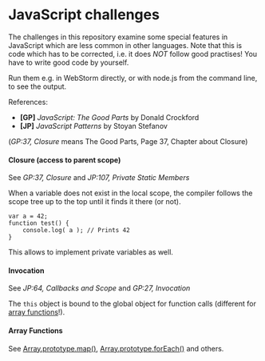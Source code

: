 # JavaScript challenges

The challenges in this repository examine some special features in JavaScript which are
less common in other languages. Note that this is code which has to be corrected, i.e. it 
does *NOT* follow good practises! You have to write good code by yourself. 

Run them e.g. in WebStorm directly, or with node.js from the command line, to see the output.

References:
* **[GP]** *JavaScript: The Good Parts* by Donald Crockford
* **[JP]** *JavaScript Patterns* by Stoyan Stefanov

(*GP:37, Closure* means The Good Parts, Page 37, Chapter about Closure)

#### Closure (access to parent scope)

See *GP:37, Closure* and *JP:107, Private Static Members*

When a variable does not exist in the local scope, the compiler follows the scope tree
up to the top until it finds it there (or not).

    var a = 42;
    function test() {
        console.log( a ); // Prints 42
    }

This allows to implement private variables as well.

#### Invocation

See *JP:64, Callbacks and Scope* and *GP:27, Invocation*

The `this` object is bound to the global object for function calls (different for 
[array functions](https://developer.mozilla.org/en-US/docs/Web/JavaScript/Reference/Functions/Arrow_functions)!).

#### Array Functions

See [Array.prototype.map()](https://developer.mozilla.org/en-US/docs/Web/JavaScript/Reference/Global_Objects/Array/map),
[Array.prototype.forEach()](https://developer.mozilla.org/en-US/docs/Web/JavaScript/Reference/Global_Objects/Array/forEach)
and others.
